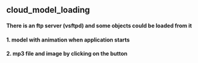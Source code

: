 ## cloud_model_loading
####  There is an ftp server (vsftpd) and some objects could be loaded from it  
####  1. model with animation when application starts  
####  2. mp3 file and image by clicking on the button  
